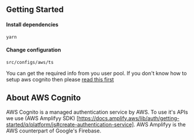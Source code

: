 ## Getting Started

#### Install dependencies

`yarn`

#### Change configuration

`src/configs/aws/ts`

You can get the required info from you user pool. If you don't know how to setup aws cognito then please [read this first](https://dev.to/mubbashir10/implement-auth-in-react-easily-using-aws-cognito-5bhi)

## About AWS Cognito

AWS Cognito is a managed authentication service by AWS. To use it's APIs we use (AWS Amplifyy SDK) [https://docs.amplify.aws/lib/auth/getting-started/q/platform/js#create-authentication-service]. AWS Amplifyy is the AWS counterpart of Google's Firebase.
